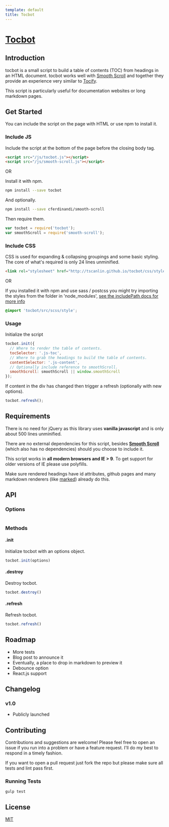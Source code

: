 ```yaml
---
template: default
title: Tocbot
---
```


<h1 class="display--none"><a href="http://tscanlin.github.io/tocbot">Tocbot</a></h1>

<h2 id="introduction" class="hard flush">Introduction</h2>

tocbot is a small script to build a table of contents (TOC) from headings in an HTML document. tocbot works well with [Smooth Scroll](https://github.com/cferdinandi/smooth-scroll) and together they provide an experience very similar to [Tocify](http://gregfranko.com/jquery.tocify.js/).

This script is particularly useful for documentation websites or long markdown pages.


## Get Started

You can include the script on the page with HTML or use npm to install it.


### Include JS

Include the script at the bottom of the page before the closing body tag.

```html
<script src="/js/tocbot.js"></script>
<script src="/js/smooth-scroll.js"></script>
```

OR

Install it with npm.

```sh
npm install --save tocbot
```

And optionally.

```sh
npm install --save cferdinandi/smooth-scroll
```

Then require them.

```javascript
var tocbot = require('tocbot');
var smoothScroll = require('smooth-scroll');
```


### Include CSS

CSS is used for expanding & collapsing groupings and some basic styling. The core of what's required is only 24 lines unminified.

```html
<link rel="stylesheet" href="http://tscanlin.github.io/tocbot/css/style.css">
```

OR

If you installed it with npm and use sass / postcss you might try importing the styles from the folder in 'node_modules', [see the includePath docs for more info](https://github.com/sass/node-sass#includepaths)

```scss
@import 'tocbot/src/scss/style';
```


### Usage

Initialize the script

```javascript
tocbot.init({
  // Where to render the table of contents.
  tocSelector: '.js-toc',
  // Where to grab the headings to build the table of contents.
  contentSelector: '.js-content',
  // Optionally include reference to smoothScroll.
  smoothScroll: smoothScroll || window.smoothScroll
});
```

If content in the div has changed then trigger a refresh (optionally with new options).

```javascript
tocbot.refresh();
```


## Requirements

There is no need for jQuery as this library uses **vanilla javascript** and is only about 500 lines unminified.

There are no external dependencies for this script, besides [**Smooth Scroll**](https://github.com/cferdinandi/smooth-scroll) (which also has no dependencies) should you choose to include it.

This script works in **all modern browsers and IE > 9**. To get support for older versions of IE please use polyfills.

Make sure rendered headings have id attributes, github pages and many markdown renderers (like [marked](https://github.com/chjj/marked)) already do this.


## API

### Options

```javascript

```

### Methods

#### .init

Initialize tocbot with an options object.

```javascript
tocbot.init(options)
```

#### .destroy

Destroy tocbot.

```javascript
tocbot.destroy()
```

#### .refresh

Refresh tocbot.

```javascript
tocbot.refresh()
```


## Roadmap

- More tests
- Blog post to announce it
- Eventually, a place to drop in markdown to preview it
- Debounce option
- React.js support


## Changelog

### v1.0
- Publicly launched


## Contributing

Contributions and suggestions are welcome! Please feel free to open an issue if you run into a problem or have a feature request. I'll do my best to respond in a timely fashion.

If you want to open a pull request just fork the repo but please make sure all tests and lint pass first.

### Running Tests

`gulp test`

[//]: # (FAQ)


## License

[MIT]('http://opensource.org/licenses/MIT')
